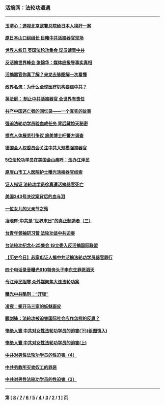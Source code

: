 ### 活摘网：法轮功遭遇
---
#### [玉清心：透视北京武警总院给日本人换肝一案](../../pages/nf5881/n13771978.md?04040430) 
#### [原日本山口组组长 目睹中共活摘器官现场](../../pages/nf5881/n13767360.md?04040430) 
#### [世界人权日 英国法轮功集会 议员谴责中共](../../pages/nf5881/n13431763.md?04040430) 
#### [反活摘世界峰会 张锦华：媒体应报导事实真相](../../pages/nf5881/n13278502.md?04040430) 
#### [活摘器官你真了解？来龙去脉图解一次看懂](../../pages/nf5881/n13013820.md?04040430) 
#### [政界名流：为什么全球医疗机构要信中共？](../../pages/nf5881/n11945479.md?04040430) 
#### [英法庭： 制止中共活摘器官 全世界有责任](../../pages/nf5881/n11330691.md?04040430) 
#### [共产中国逃亡者的回忆录——一个真实的故事](../../pages/nf5881/n10918649.md?04040430) 
#### [强迫法轮功学员验血成任务 背后藏惊天秘密](../../pages/nf5881/n4252384.md?04040430) 
#### [捷克人体展览引争议 旅美博士吁警方调查](../../pages/nf5881/n9429187.md?04040430) 
#### [德国会人权委员会关注中共大规模强摘器官](../../pages/nf5881/n8418950.md?04040430) 
#### [5位法轮功学员在美国会山疾呼：法办江泽民](../../pages/nf5881/n8101519.md?04040430) 
#### [原唐山市工人医院护士曝光活摘器官线索](../../pages/nf5881/n8076384.md?04040430) 
#### [证人指证 法轮功学员徐真遭活摘器官死亡](../../pages/nf5881/n8042467.md?04040430) 
#### [美国343号决议案背后的血与泪](../../pages/nf5881/n8020684.md?04040430) 
#### [一位女儿的父亲节之殇](../../pages/nf5881/n8014122.md?04040430) 
#### [凌晓辉:中共是“世界末日”的真正制造者（三）](../../pages/nf5881/n4210333.md?04040430) 
#### [台青年领袖研习营 法轮功谈中共迫害](../../pages/nf5881/n4141857.md?04040430) 
#### [台法轮功纪念4‧25集会 19立委入反活摘国际联盟](../../pages/nf5881/n4141821.md?04040430) 
#### [【历史今日】苏家屯证人揭中共活摘法轮功学员器官罪行](../../pages/nf5881/n4135912.md?04040430) 
#### [四个电话录音曝光610特务头子李东生罪恶滔天](../../pages/nf5881/n4040060.md?04040430) 
#### [令江泽民胆寒 众外媒聚焦大连法轮功案](../../pages/nf5881/n3932671.md?04040430) 
#### [曝光中共酷刑：“开锁”](../../pages/nf5881/n3889373.md?04040430) 
#### [凌宸：撕开马三家的妖魅画皮](../../pages/nf5881/n3849369.md?04040430) 
#### [郦剑锋：法轮功被迫害国际社会应作怎样的反思？](../../pages/nf5881/n3824560.md?04040430) 
#### [惨绝人寰 中共对女性法轮功学员的迫害(下)(组图慎入)](../../pages/nf5881/n3816285.md?04040430) 
#### [惨绝人寰 中共对女性法轮功学员的迫害(上)](../../pages/nf5881/n3815374.md?04040430) 
#### [中共对男性法轮功学员的性迫害（4）](../../pages/nf5881/n3769144.md?04040430) 
#### [中共劳教所买卖奴工的罪恶](../../pages/nf5881/n3769378.md?04040430) 
#### [中共对男性法轮功学员的性迫害（3）](../../pages/nf5881/n3768231.md?04040430) 

---
#### 第 [ [8](./8.md?04040430) / [7](./7.md?04040430) / [6](./6.md?04040430) / [5](./5.md?04040430) / [4](./4.md?04040430) / [3](./3.md?04040430) / [2](./2.md?04040430) / [1](./1.md?04040430) ] 页
